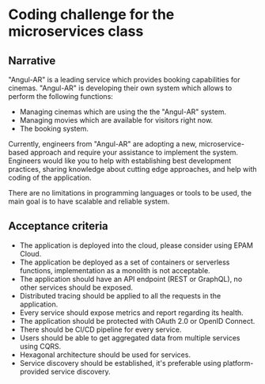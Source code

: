 # Coding challenge for the microservices class

## Narrative

"Angul-AR" is a leading service which provides booking capabilities for cinemas. "Angul-AR" is developing their own system which allows to perform the following functions: 

* Managing cinemas which are using the the "Angul-AR" system. 
* Managing movies which are available for visitors right now. 
* The booking system. 

Currently, engineers from "Angul-AR" are adopting a new, microservice-based approach and require your assistance to implement the system. Engineers would like you to help with establishing best development practices, sharing knowledge about cutting edge approaches, and help with coding of the application. 

There are no limitations in programming languages or tools to be used, the main goal is to have scalable and reliable system. 

## Acceptance criteria

* The application is deployed into the cloud, please consider using EPAM Cloud. 
* The application be deployed as a set of containers or serverless functions, implementation as a monolith is not acceptable. 
* The application should have an API endpoint (REST or GraphQL), no other services should be exposed.
* Distributed tracing should be applied to all the requests in the application. 
* Every service should expose metrics and report regarding its health. 
* The application should be protected with OAuth 2.0 or OpenID Connect. 
* There should be CI/CD pipeline for every service. 
* Users should be able to get aggregated data from multiple services using CQRS. 
* Hexagonal architecture should be used for services. 
* Service discovery should be established, it's preferable using platform-provided service discovery. 